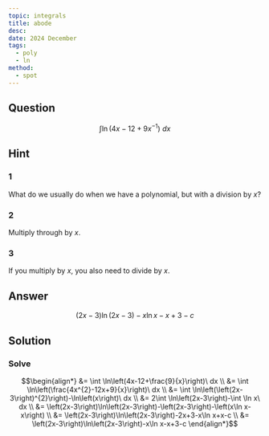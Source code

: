 ```yaml
---
topic: integrals
title: abode
desc: 
date: 2024 December
tags:
  - poly
  - ln
method:
  - spot
---
```



## Question
```math
\int \ln\left(4x-12+9x^{-1}\right)\ dx
```


## Hint

### 1
What do we usually do when we have a polynomial, but with a division by $x$?

### 2
Multiply through by $x$.

### 3
If you multiply by $x$, you also need to divide by $x$.


## Answer
```math
\left(2x-3\right)\ln\left(2x-3\right)-x\ln x-x+3-c
```


## Solution

### Solve
```math
\begin{align*}
  &= \int \ln\left(4x-12+\frac{9}{x}\right)\ dx
  \\ &= \int \ln\left(\frac{4x^{2}-12x+9}{x}\right)\ dx
  \\ &= \int \ln\left(\left(2x-3\right)^{2}\right)-\ln\left(x\right)\ dx
  \\ &= 2\int \ln\left(2x-3\right)-\int \ln x\ dx
  \\ &= \left(2x-3\right)\ln\left(2x-3\right)-\left(2x-3\right)-\left(x\ln x-x\right)
  \\ &= \left(2x-3\right)\ln\left(2x-3\right)-2x+3-x\ln x+x-c
  \\ &= \left(2x-3\right)\ln\left(2x-3\right)-x\ln x-x+3-c
\end{align*}
```

